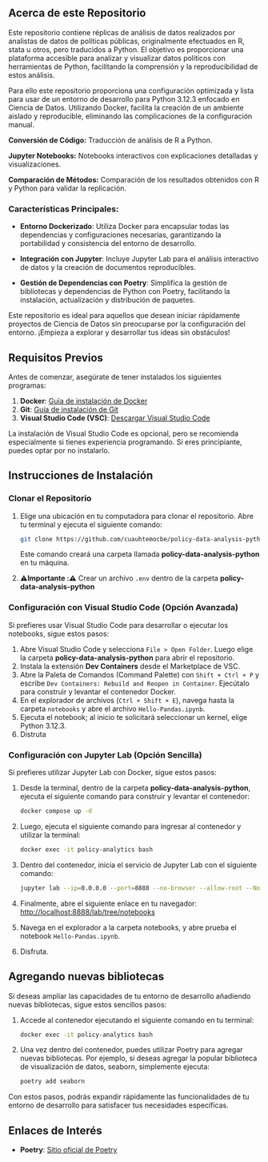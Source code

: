 ## Acerca de este Repositorio

Este repositorio contiene réplicas de análisis de datos realizados por analistas de datos de políticas públicas, originalmente efectuados en R, stata u otros, pero traducidos a Python. El objetivo es proporcionar una plataforma accesible para analizar y visualizar datos políticos con herramientas de Python, facilitando la comprensión y la reproducibilidad de estos análisis.

Para ello este repositorio proporciona una configuración optimizada y lista para usar de un entorno de desarrollo para Python 3.12.3 enfocado en Ciencia de Datos. Utilizando Docker, facilita la creación de un ambiente aislado y reproducible, eliminando las complicaciones de la configuración manual.

**Conversión de Código:** Traducción de análisis de R a Python.

**Jupyter Notebooks:** Notebooks interactivos con explicaciones detalladas y visualizaciones.

**Comparación de Métodos:** Comparación de los resultados obtenidos con R y Python para validar la replicación.

### Características Principales:

- **Entorno Dockerizado**: Utiliza Docker para encapsular todas las dependencias y configuraciones necesarias, garantizando la portabilidad y consistencia del entorno de desarrollo.
  
- **Integración con Jupyter**: Incluye Jupyter Lab para el análisis interactivo de datos y la creación de documentos reproducibles. 

- **Gestión de Dependencias con Poetry**: Simplifica la gestión de bibliotecas y dependencias de Python con Poetry, facilitando la instalación, actualización y distribución de paquetes.

Este repositorio es ideal para aquellos que desean iniciar rápidamente proyectos de Ciencia de Datos sin preocuparse por la configuración del entorno. ¡Empieza a explorar y desarrollar tus ideas sin obstáculos!


## Requisitos Previos

Antes de comenzar, asegúrate de tener instalados los siguientes programas:

1. **Docker**: [Guía de instalación de Docker](https://docs.docker.com/engine/install/)
2. **Git**: [Guía de instalación de Git](https://git-scm.com/book/en/v2/Getting-Started-Installing-Git)
3. **Visual Studio Code (VSC)**: [Descargar Visual Studio Code](https://code.visualstudio.com/download)

La instalación de Visual Studio Code es opcional, pero se recomienda especialmente si tienes experiencia programando. Si eres principiante, puedes optar por no instalarlo.

## Instrucciones de Instalación

### Clonar el Repositorio

1. Elige una ubicación en tu computadora para clonar el repositorio. Abre tu terminal y ejecuta el siguiente comando:

    ```bash
    git clone https://github.com/cuauhtemocbe/policy-data-analysis-python.git
    ```

    Este comando creará una carpeta llamada **policy-data-analysis-python** en tu máquina.

2. ⚠️**Importante :⚠️** Crear un archivo `.env` dentro de la carpeta **policy-data-analysis-python**

### Configuración con Visual Studio Code (Opción Avanzada)

Si prefieres usar Visual Studio Code para desarrollar o ejecutar los notebooks, sigue estos pasos:

1. Abre Visual Studio Code y selecciona `File > Open Folder`. Luego elige la carpeta **policy-data-analysis-python** para abrir el repositorio.
2. Instala la extensión **Dev Containers** desde el Marketplace de VSC.
3. Abre la Paleta de Comandos (Command Palette) con `Shift + Ctrl + P` y escribe `Dev Containers: Rebuild and Reopen in Container`. Ejecútalo para construir y levantar el contenedor Docker.
4. En el explorador de archivos (`Ctrl + Shift + E`), navega hasta la carpeta `notebooks` y abre el archivo `Hello-Pandas.ipynb`.
5. Ejecuta el notebook; al inicio te solicitará seleccionar un kernel, elige Python 3.12.3.
6. Distruta

### Configuración con Jupyter Lab (Opción Sencilla)

Si prefieres utilizar Jupyter Lab con Docker, sigue estos pasos:

1. Desde la terminal, dentro de la carpeta **policy-data-analysis-python**, ejecuta el siguiente comando para construir y levantar el contenedor:

    ```bash
    docker compose up -d
    ```

2. Luego, ejecuta el siguiente comando para ingresar al contenedor y utilizar la terminal:

    ```bash
    docker exec -it policy-analytics bash
    ```

3. Dentro del contenedor, inicia el servicio de Jupyter Lab con el siguiente comando:

    ```bash
    jupyter lab --ip=0.0.0.0 --port=8888 --no-browser --allow-root --NotebookApp.token=''
    ```

4. Finalmente, abre el siguiente enlace en tu navegador: [http://localhost:8888/lab/tree/notebooks](http://localhost:8888/lab/tree/notebooks)
5. Navega en el explorador a la carpeta notebooks, y abre prueba el notebook `Hello-Pandas.ipynb`.
6. Disfruta.

## Agregando nuevas bibliotecas

Si deseas ampliar las capacidades de tu entorno de desarrollo añadiendo nuevas bibliotecas, sigue estos sencillos pasos:

1. Accede al contenedor ejecutando el siguiente comando en tu terminal:

    ```bash
    docker exec -it policy-analytics bash
    ```

2. Una vez dentro del contenedor, puedes utilizar Poetry para agregar nuevas bibliotecas. Por ejemplo, si deseas agregar la popular biblioteca de visualización de datos, seaborn, simplemente ejecuta:

    ```bash
    poetry add seaborn
    ```

Con estos pasos, podrás expandir rápidamente las funcionalidades de tu entorno de desarrollo para satisfacer tus necesidades específicas.

## Enlaces de Interés

- **Poetry**: [Sitio oficial de Poetry](https://python-poetry.org/)
